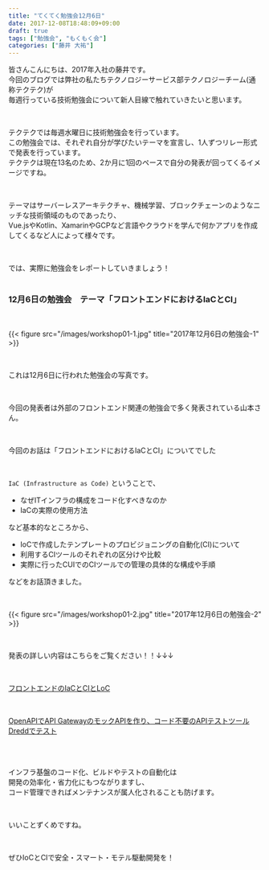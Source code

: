 ```yaml
---
title: "てくてく勉強会12月6日"
date: 2017-12-08T18:48:09+09:00
draft: true
tags: ["勉強会", "もくもく会"]
categories: ["藤井 大祐"]
---
```


皆さんこんにちは、2017年入社の藤井です。<br>
今回のブログでは弊社の私たちテクノロジーサービス部テクノロジーチーム(通称テクテク)が<br>
毎週行っている技術勉強会について新人目線で触れていきたいと思います。<br>

<br>

テクテクでは毎週水曜日に技術勉強会を行っています。<br>
この勉強会では、それぞれ自分が学びたいテーマを宣言し、1人ずつリレー形式で発表を行っています。<br>
テクテクは現在13名のため、2か月に1回のペースで自分の発表が回ってくるイメージですね。<br>

<br>

テーマはサーバーレスアーキテクチャ、機械学習、ブロックチェーンのようなニッチな技術領域のものであったり、<br>
Vue.jsやKotlin、XamarinやGCPなど言語やクラウドを学んで何かアプリを作成してくるなど人によって様々です。<br>

<br>

では、実際に勉強会をレポートしていきましょう！<br><br>

### 12月6日の勉強会　テーマ「フロントエンドにおけるIaCとCI」

<br>

{{< figure src="/images/workshop01-1.jpg" title="2017年12月6日の勉強会-1" >}}<br>

<br>

これは12月6日に行われた勉強会の写真です。<br>

<br>

今回の発表者は外部のフロントエンド関連の勉強会で多く発表されている山本さん。<br>

<br>

今回のお話は「フロントエンドにおけるIaCとCI」についてでした<br>

<br>

`IaC (Infrastructure as Code)` ということで、<br>

* なぜITインフラの構成をコード化すべきなのか
* IaCの実際の使用方法<br>

など基本的なところから、<br>

* IoCで作成したテンプレートのプロビジョニングの自動化(CI)について<br>
* 利用するCIツールのそれぞれの区分けや比較<br>
* 実際に行ったCUIでのCIツールでの管理の具体的な構成や手順<br>

などをお話頂きました。<br>

<br>

{{< figure src="/images/workshop01-2.jpg" title="2017年12月6日の勉強会-2" >}}<br>

<br>

発表の詳しい内容はこちらをご覧ください！！↓↓↓<br>

<br>

[フロントエンドのIaCとCIとLoC](https://speakerdeck.com/boiyaa/hurontoendofalseiactocitoloc)<br>

<br>

[OpenAPIでAPI GatewayのモックAPIを作り、コード不要のAPIテストツールDreddでテスト](https://speakerdeck.com/boiyaa/openapideapi-gatewayfalsemotukuapiwozuo-ri-kodobu-yao-falseapitesutoturu-dredddetesuto)<br>

<br><br>

インフラ基盤のコード化、ビルドやテストの自動化は<br>
開発の効率化・省力化にもつながりますし、<br>
コード管理できればメンテナンスが属人化されることも防げます。<br>

<br>

いいことずくめですね。<br>

<br>

ぜひIoCとCIで安全・スマート・モテル駆動開発を！<br>

<br>